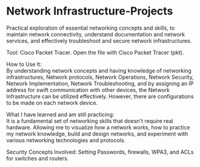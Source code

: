 # Network Infrastructure-Projects
Practical exploration of essential networking concepts and skills, to maintain network connectivity, understand documentation and network services, and effectively troubleshoot and secure network infrastructures.

Tool: Cisco Packet Tracer. Open the file with Cisco Packet Tracer (pkt).

How to Use It: <br>
By understanding network concepts and having knowledge of networking infrastructures, Network protocols, Network Operations, Network Security, Network Implementation, Network Troubleshooting, and by assigning an IP address for swift communication with other devices, the Network Infrastructure can be utilized effectively. However, there are configurations to be made on each network device. 

What I have learned and am still practicing:<br>
It is a fundamental set of networking skills that doesn't require real hardware. Allowing me to visualize how a network works, how to practice my network knowledge, build and design networks, and experiment with various networking technologies and protocols.

Security Concepts Involved: Setting Passwords, firewalls, WPA3, and ACLs for switches and routers.
